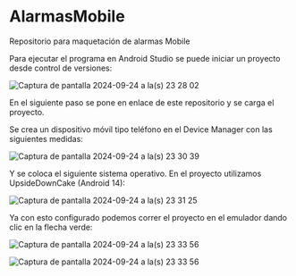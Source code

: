 # AlarmasMobile
Repositorio para maquetación de alarmas Mobile

Para ejecutar el programa en Android Studio se puede iniciar un proyecto desde control de versiones:

![Captura de pantalla 2024-09-24 a la(s) 23 28 02](https://github.com/user-attachments/assets/7c9a6cbb-25fb-4e5a-8495-7feb4d321268)

En el siguiente paso se pone en enlace de este repositorio y se carga el proyecto.

Se crea un dispositivo móvil tipo teléfono en el Device Manager con las siguientes medidas:

![Captura de pantalla 2024-09-24 a la(s) 23 30 39](https://github.com/user-attachments/assets/a637384c-6c5d-4aaa-9bac-84c4486fb1af)

Y se coloca el siguiente sistema operativo. En el proyecto utilizamos UpsideDownCake (Android 14):

![Captura de pantalla 2024-09-24 a la(s) 23 31 25](https://github.com/user-attachments/assets/46ca4bdf-fe1d-4c53-98bd-633050ea9e57)

Ya con esto configurado podemos correr el proyecto en el emulador dando clic en la flecha verde:


![Captura de pantalla 2024-09-24 a la(s) 23 33 56](https://github.com/user-attachments/assets/84ed721e-f156-4abe-a62c-4c301f9d2a8f)

![Captura de pantalla 2024-09-24 a la(s) 23 33 56](https://github.com/user-attachments/assets/84ed721e-f156-4abe-a62c-4c301f9d2a8f)

